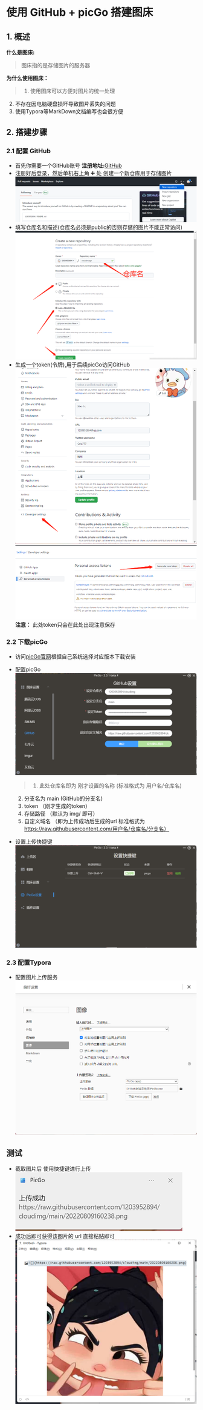 # 使用 GitHub + picGo 搭建图床

## 1. 概述

**什么是图床:**  

>图床指的是存储图片的服务器  

**为什么使用图床：**  

> 1. 使用图床可以方便对图片的统一处理  
  2. 不存在因电脑硬盘损坏导致图片丢失的问题
  3. 使用Typora等MarkDown文档编写也会很方便
  
## 2. 搭建步骤  

### 2.1 配置 GitHub  

- 首先你需要一个GitHub账号 **注册地址:**[GitHub](https://github.com/)  
- 注册好后登录，然后单机右上角 ➕ 处 创建一个新仓库用于存储图片
  ![新建仓库](https://raw.githubusercontent.com/1203952894/cloudimg/main/20220809154418.png)  
- 填写仓库名和描述(仓库名必须是public的否则存储的图片不能正常访问)
  ![描述信息](https://raw.githubusercontent.com/1203952894/cloudimg/main/20220809154826.png)
- 生成一个token(令牌),用于后续picGo访问GitHub  
 ![主页token入口](https://raw.githubusercontent.com/1203952894/cloudimg/main/20220809155102.png)  
 ![token](https://raw.githubusercontent.com/1203952894/cloudimg/main/20220809155144.png)
 **注意：** 此处token只会在此处出现注意保存
  
### 2.2 下载picGo

- 访问[picGo官网](https://github.com/Molunerfinn/PicGo/releases)根据自己系统选择对应版本下载安装  
- 配置picGo  
  ![picGo](https://raw.githubusercontent.com/1203952894/cloudimg/main/20220809155438.png)  

  > 1. 此处仓库名即为 刚才设置的名称 (标准格式为 用户名/仓库名)
    2. 分支名为 main (GitHub的分支名)
    3. token （刚才生成的token）
    4. 存储路径 （默认为 img/ 即可）
    5. 自定义域名 （即为上传成功后生成的url 标准格式为 https://raw.githubusercontent.com/用户名/仓库名/分支名）    
   
- 设置上传快捷键 
  ![快捷键](https://raw.githubusercontent.com/1203952894/cloudimg/main/20220809155942.png)


### 2.3 配置Typora

- 配置图片上传服务
  ![图片上传服务](https://raw.githubusercontent.com/1203952894/cloudimg/main/20220809160102.png)


## 测试  

- 截取图片后 使用快捷键进行上传 
  ![](https://raw.githubusercontent.com/1203952894/cloudimg/main/20220809160334.png)
- 成功后即可获得该图片的 url 直接粘贴即可
  ![](https://raw.githubusercontent.com/1203952894/cloudimg/main/20220809160504.png)